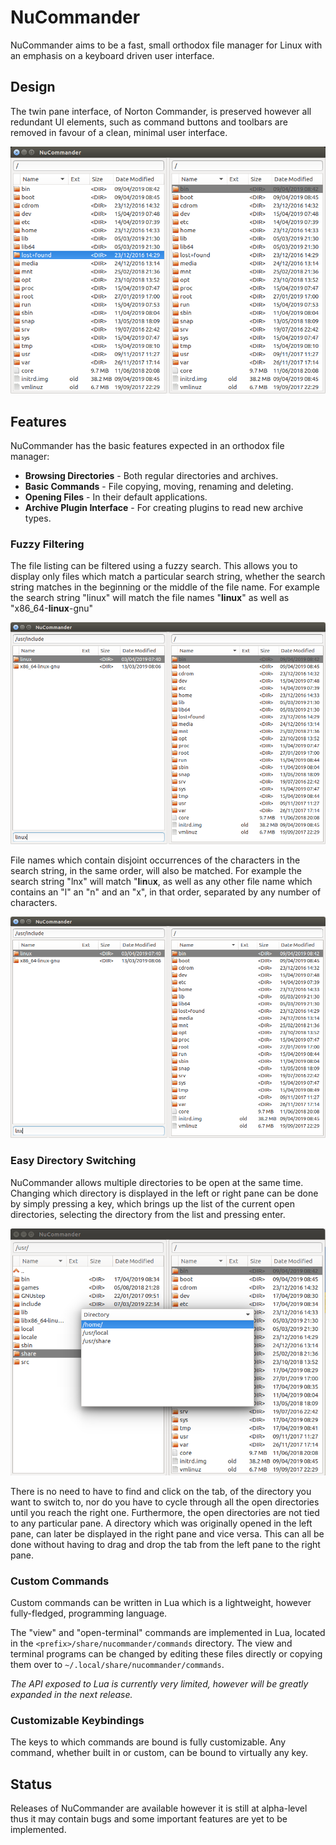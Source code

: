 # NuCommander

NuCommander aims to be a fast, small orthodox file manager for Linux
with an emphasis on a keyboard driven user interface.

## Design

The twin pane interface, of Norton Commander, is preserved however all
redundant UI elements, such as command buttons and toolbars are
removed in favour of a clean, minimal user interface.

![Screenshot](assets/img/snap1.png)

## Features

NuCommander has the basic features expected in an orthodox file
manager:

   * **Browsing Directories** - Both regular directories and archives.
   * **Basic Commands** - File copying, moving, renaming and deleting.
   * **Opening Files** - In their default applications.
   * **Archive Plugin Interface** - For creating plugins to read new archive types.

### Fuzzy Filtering

The file listing can be filtered using a fuzzy search. This allows you
to display only files which match a particular search string, whether
the search string matches in the beginning or the middle of the file
name. For example the search string "linux" will match the file names
"**linux**" as well as "x86_64-**linux**-gnu"

![Screenshot of Fuzzy Filtering](assets/img/snap-filter.png)

File names which contain disjoint occurrences of the characters in the
search string, in the same order, will also be matched. For example
the search string "lnx" will match "**l**i**n**u**x**, as well as any
other file name which contains an "l" an "n" and an "x", in that
order, separated by any number of characters.

![Screenshot of Fuzzy Filtering](assets/img/snap-filter2.png)

### Easy Directory Switching

NuCommander allows multiple directories to be open at the same
time. Changing which directory is displayed in the left or right pane
can be done by simply pressing a key, which brings up the list of the
current open directories, selecting the directory from the list and
pressing enter.

![Screenshot of Open Directory List](assets/img/snap-open-dirs.png)

There is no need to have to find and click on the tab, of the
directory you want to switch to, nor do you have to cycle through all
the open directories until you reach the right one. Furthermore, the
open directories are not tied to any particular pane. A directory
which was originally opened in the left pane, can later be displayed
in the right pane and vice versa. This can all be done without having
to drag and drop the tab from the left pane to the right pane.

### Custom Commands

Custom commands can be written in Lua which is a lightweight, however
fully-fledged, programming language.

The "view" and "open-terminal" commands are implemented in Lua,
located in the `<prefix>/share/nucommander/commands` directory. The
view and terminal programs can be changed by editing these files
directly or copying them over to
`~/.local/share/nucommander/commands`.

_The API exposed to Lua is currently very limited, however will be
greatly expanded in the next release._

### Customizable Keybindings

The keys to which commands are bound is fully customizable. Any
command, whether built in or custom, can be bound to virtually any
key.

## Status

Releases of NuCommander are available however it is still at
alpha-level thus it may contain bugs and some important features are
yet to be implemented.
